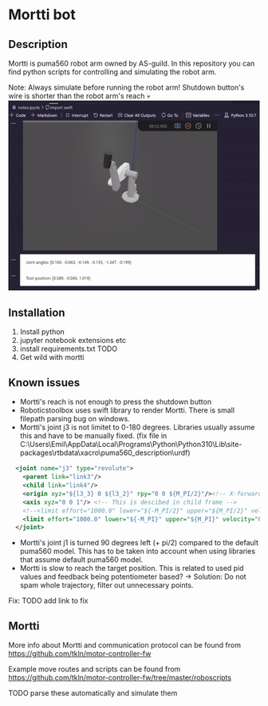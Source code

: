 # Mortti bot


## Description
Mortti is puma560 robot arm owned by AS-guild. In this repository you can find python scripts for controlling and simulating the robot arm.

Note: Always simulate before running the robot arm! Shutdown button's wire is shorter than the robot arm's reach 💀
![Alt Text](media/mortti.gif)

## Installation
1. Install python
2. jupyter notebook extensions etc
3. install requirements.txt TODO
4. Get wild with mortti

## Known issues
- Mortti's reach is not enough to press the shutdown button
- Roboticstoolbox uses swift library to render Mortti. There is small filepath parsing bug on windows. 
- Mortti's joint j3 is not limitet to 0-180 degrees. Libraries usually assume this and have to be manually fixed.
(fix file in C:\Users\Emil\AppData\Local\Programs\Python\Python310\Lib\site-packages\rtbdata\xacro\puma560_description\urdf)
```xml
  <joint name="j3" type="revolute">
    <parent link="link3"/>
    <child link="link4"/>
    <origin xyz="${l3_3} 0 ${l3_2}" rpy="0 0 ${M_PI/2}"/><!-- X-forward, Y-Up, Z-right -->
    <axis xyz="0 0 1"/> <!-- This is descibed in child frame -->
    <!--<limit effort="1000.0" lower="${-M_PI/2}" upper="${M_PI/2}" velocity="0"/>-->
    <limit effort="1000.0" lower="${-M_PI}" upper="${M_PI}" velocity="0"/>
  </joint>
```
- Mortti's joint j1 is turned 90 degrees left (+ pi/2) compared to the default puma560 model. This has to be taken into account when using libraries that assume default puma560 model.
- Mortti is slow to reach the target position. This is related to used pid values and feedback being potentiometer based? -> Solution: Do not spam whole trajectory, filter out unnecessary points.

Fix: TODO add link to fix

## Mortti

More info about Mortti and communication protocol can be found from https://github.com/tkln/motor-controller-fw

Example move routes and scripts can be found from
https://github.com/tkln/motor-controller-fw/tree/master/roboscripts

TODO parse these automatically and simulate them